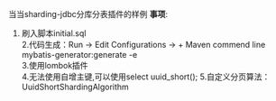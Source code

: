 当当sharding-jdbc分库分表插件的样例
**事项**:
1. 刷入脚本initial.sql  
2.代码生成：Run -> Edit Configurations -> + Maven commend line mybatis-generator:generate -e   
3.使用lombok插件  
4.无法使用自增主键,可以使用select uuid_short();
5.自定义分页算法：UuidShortShardingAlgorithm
